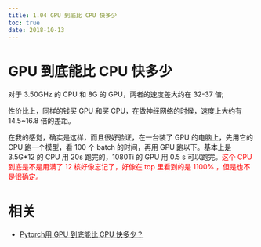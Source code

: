 ```yaml
---
title: 1.04 GPU 到底比 CPU 快多少
toc: true
date: 2018-10-13
---
```


# GPU 到底能比 CPU 快多少


对于 3.50GHz 的 CPU 和 8G 的 GPU，两者的速度差大约在 32-37 倍;

性价比上，同样的钱买 GPU 和买 CPU，在做神经网络的时候，速度上大约有 14.5~16.8 倍的差距。

在我的感觉，确实是这样，而且很好验证，在一台装了 GPU 的电脑上，先用它的 CPU 跑一个模型，看 100 个 batch 的时间，再用 GPU 跑以下。基本上是 3.5G*12 的 CPU 用 20s 跑完的，1080Ti 的 GPU 用 0.5 s 可以跑完。<span style="color:red;">这个 CPU 到底是不是用满了 12 核好像忘记了，好像在 top 里看到的是 1100% ，但是也不是很确定。</span>


# 相关

- [Pytorch用 GPU 到底能比 CPU 快多少？](https://zhuanlan.zhihu.com/p/35434175)
